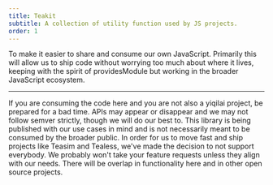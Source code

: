 ```yaml
---
title: Teakit
subtitle: A collection of utility function used by JS projects.
order: 1
---
```


To make it easier to share and consume our own JavaScript. Primarily this will allow us to ship code without worrying too much about where it lives, keeping with the spirit of providesModule but working in the broader JavaScript ecosystem.

---

If you are consuming the code here and you are not also a yiqilai project, be prepared for a bad time. APIs may appear or disappear and we may not follow semver strictly, though we will do our best to. This library is being published with our use cases in mind and is not necessarily meant to be consumed by the broader public. In order for us to move fast and ship projects like Teasim and Tealess, we've made the decision to not support everybody. We probably won't take your feature requests unless they align with our needs. There will be overlap in functionality here and in other open source projects.